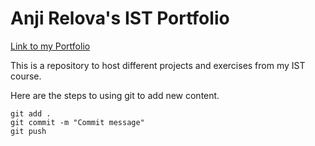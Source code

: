 # Anji Relova's IST Portfolio

[Link to my Portfolio](https://github.com/GuyPoop/ist-portfolio-anji)

This is a repository to host different projects and exercises from my IST course.

Here are the steps to using git to add new content.
```
git add .
git commit -m "Commit message"
git push
```
